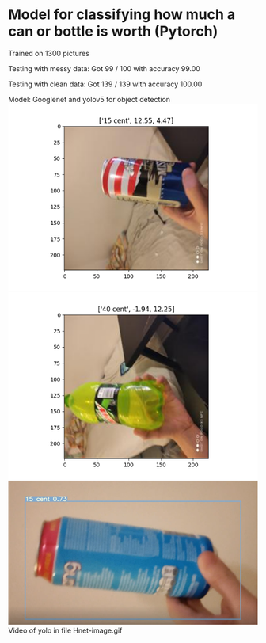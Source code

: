 # Model for classifying how much a can or bottle is worth (Pytorch)
Trained on 1300 pictures

Testing with messy data:    Got 99 / 100 with accuracy 99.00

Testing with clean data:    Got 139 / 139 with accuracy 100.00

Model: Googlenet and yolov5 for object detection
![alt text](https://github.com/LaihoE/PanttiCV/blob/main/15_cent_example.png?raw=true)
![alt text](https://github.com/LaihoE/PanttiCV/blob/main/40_cent_example.png?raw=true)
![alt text](https://github.com/LaihoE/PanttiCV/blob/main/yolopic.png?raw=true)
Video of yolo in file Hnet-image.gif